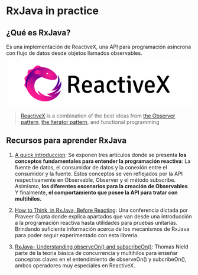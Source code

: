 # RxJava in practice

## ¿Qué es RxJava?

Es una implementación de ReactiveX, una API para programación asincrona con flujo de datos desde objetos llamados observables.

<p align="center">
  <img src="./reactivex-logo.png" href="http://reactivex.io/"/>
</p>

> [ReactiveX](http://reactivex.io/) is a combination of the best ideas from [the Observer pattern](https://sourcemaking.com/design_patterns/iterator),
[the Iterator pattern](https://sourcemaking.com/design_patterns/iterator), and functional programming


## Recursos para aprender RxJava

1. [A quick introduccion](https://praveer09.github.io/technology/2016/02/13/rxjava-part-1-a-quick-introduction/): Se exponen tres 
artículos donde se presenta **los conceptos fundamentales para entender la programación reactiva**: La fuente de datos,
el consumidor de datos y la conexión entre el consumidor y la fuente. Estos conceptos se ven reflejados por la API 
respectivamente en Observable, Observer y el método subscribe. Asimismo, **los diferentes escenarios para la creación de Observables**.
Y finalmente, **el comportamiento que posee la API para tratar con multihilos.**

2. [How to Think, in RxJava, Before Reacting](https://vimeo.com/170796165): Una conferencia dictada por Praveer Gupta donde explica
apartados que van desde una introducción a la programación reactiva hasta utilidades para pruebas unitarias. Brindando suficiente
 información acerca de los mecanismos de RxJava para poder seguir experimentado con esta libreria.

3. [RxJava- Understanding observeOn() and subscribeOn()](http://tomstechnicalblog.blogspot.pe/2016/02/rxjava-understanding-observeon-and.html): Thomas Nield parte de la teoria básica de concurrencia y multihilos para enseñar conceptos claves en el entendimiento de observeOn() y subcribeOn(), ambos operadores muy especiales en ReactiveX.

